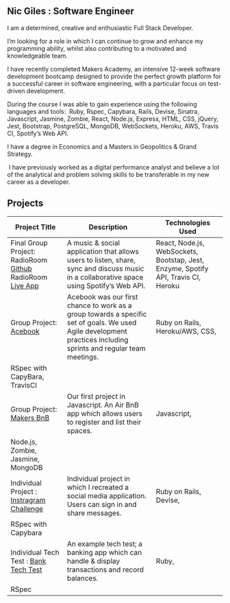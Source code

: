 ## Nic Giles : Software Engineer

I am a determined, creative and enthusiastic Full Stack Developer. 

I’m looking for a role in which I can continue to grow and enhance my programming ability, whilst also contributing to a motivated and knowledgeable team.

I have recently completed Makers Academy, an intensive 12-week software development bootcamp designed to provide the perfect growth platform for a successful career in software engineering, with a particular focus on test-driven development.

During the course I was able to gain experience using the following languages and tools: 
Ruby, Rspec, Capybara, Rails, Devise, Sinatra, Javascript, Jasmine, Zombie, React, Node.js, Express, HTML, CSS, jQuery, Jest, Bootstrap, PostgreSQL, MongoDB, WebSockets, Heroku, AWS, Travis CI, Spotify’s Web API.

I have a degree in Economics and a Masters in Geopolitics & Grand Strategy.

 I have previously worked as a digital performance analyst and believe a lot of the analytical and problem solving skills to be transferable in my new career as a developer.

## Projects

| Project Title  | Description  | Technologies Used  |
| -------------- | -----------  | -----------------  |
| Final Group Project: RadioRoom [Github](https://github.com/alakijaayo/Radioroom) RadioRoom [Live App](https://makersradioroom.herokuapp.com/)  | A music & social application that allows users to listen, share, sync and discuss music in a collaborative space using Spotify’s Web API. | React, Node.js, WebSockets, Bootstap, Jest, Enzyme, Spotify API, Travis CI, Heroku |
| Group Project: [Acebook](https://github.com/FlorenceHapgood/acebook-rails-the-spartans) | Acebook was our first chance to work as a group towards a specific set of goals. We used Agile development practices including sprints and regular team meetings. | Ruby on Rails, Heroku/AWS, CSS,
RSpec with CapyBara, TravisCI |
| Group Project: [Makers BnB](https://github.com/NadiaAiraf/Kangaroo_MakersAirBnb) | Our first project in Javascript. An Air BnB app which allows users to register and list their spaces. | Javascript,
Node.js, Zombie, Jasmine, MongoDB |
| Individual Project : [Instragram Challenge](https://github.com/NicGiles/instagram-challenge) | Individual project in which I recreated a social media application. Users can sign in and share messages. | Ruby on Rails, Devise,
RSpec with Capybara |
| Individual Tech Test : [Bank Tech Test](https://github.com/NicGiles/Bank_Tech_Test) | An example tech test; a banking app which can handle & display transactions and record balances. | Ruby,
RSpec |
